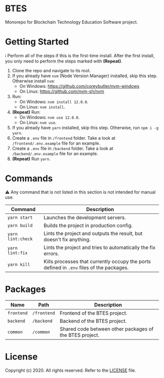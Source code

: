 # BTES
Monorepo for Blockchain Technology Education Software project.

# Getting Started
ℹ Perform all of the steps if this is the first-time install. After the first install, you only need to perform the steps marked with **(Repeat)**.

1. Clone the repo and navigate to its root.
1. If you already have `nvm` (Node Version Manager) installed, skip this step. Otherwise install `nvm`:
    * On Windows: https://github.com/coreybutler/nvm-windows
    * On Linux: https://github.com/nvm-sh/nvm
1. Run:
    * On Windows: `nvm install 12.0.0`.
    * On Linux: `nvm install`.
1. **(Repeat)** Run:
    * On Windows: `nvm use 12.0.0`.
    * On Linux: `nvm use`.
1. If you already have `yarn` installed, skip this step. Otherwise, run `npm i -g yarn`.
1. Create a `.env` file in `/frontend` folder. Take a look at `/frontend/.env.example` file for an example.
1. Create a `.env` file in `/backend` folder. Take a look at `/backend/.env.example` file for an example.
1. **(Repeat)** Run `yarn`.

# Commands
⚠ Any command that is not listed in this section is not intended for manual use.

|Command|Description|
|-|-|
|`yarn start`|Launches the development servers.|
|`yarn build`|Builds the project in production config.|
|`yarn lint:check`|Lints the project and outputs the result, but doesn't fix anything.|
|`yarn lint:fix`|Lints the project and tries to automatically the fix errors.|
|`yarn kill`|Kills processes that currently occupy the ports defined in `.env` files of the packages.|

# Packages
|Name|Path|Description|
|-|-|-|
|`frontend`|`/frontend`|Frontend of the BTES project.|
|`backend`|`/backend`|Backend of the BTES project.|
|`common`|`/common`|Shared code between other packages of the BTES project.|

# License
Copyright (c) 2020. All rights reserved. Refer to the [LICENSE](/LICENSE) file.

